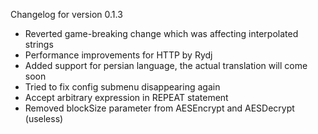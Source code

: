 Changelog for version 0.1.3

- Reverted game-breaking change which was affecting interpolated strings
- Performance improvements for HTTP by Rydj
- Added support for persian language, the actual translation will come soon
- Tried to fix config submenu disappearing again
- Accept arbitrary expression in REPEAT statement
- Removed blockSize parameter from AESEncrypt and AESDecrypt (useless)